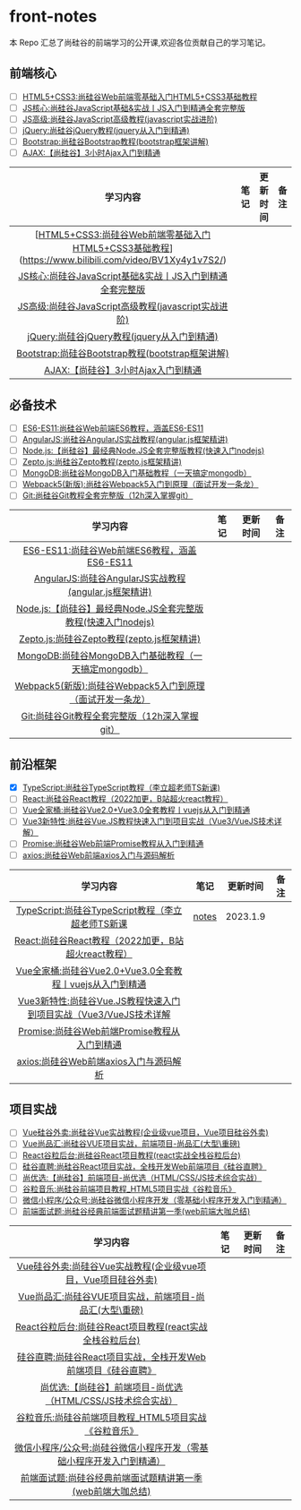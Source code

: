 # front-notes

本 Repo 汇总了尚硅谷的前端学习的公开课,欢迎各位贡献自己的学习笔记。

## 前端核心
- [ ] [HTML5+CSS3:尚硅谷Web前端零基础入门HTML5+CSS3基础教程](https://www.bilibili.com/video/BV1XJ411X7Ud)
- [ ] [JS核心:尚硅谷JavaScript基础&实战丨JS入门到精通全套完整版](https://www.bilibili.com/video/BV1YW411T7GX/)
- [ ] [JS高级:尚硅谷JavaScript高级教程(javascript实战进阶)](https://www.bilibili.com/video/BV14s411E7qf)
- [ ] [jQuery:尚硅谷jQuery教程(jquery从入门到精通)](https://www.bilibili.com/video/BV1Xy4y1v7S2/?vd_source=f6bb620e5bbc65cc41159585074592da)
- [ ] [Bootstrap:尚硅谷Bootstrap教程(bootstrap框架讲解)](https://www.bilibili.com/video/BV1YW411T7yy)
- [ ] [AJAX:【尚硅谷】3小时Ajax入门到精通](https://www.bilibili.com/video/BV1YW411T7yy)

|                 **学习内容**                 | **笔记** | 更新时间 |  备注  |
| :--------------------------------------: | :----: | ---- | :--: |
| [[HTML5+CSS3:尚硅谷Web前端零基础入门HTML5+CSS3基础教程](https://www.bilibili.com/video/BV1XJ411X7Ud)](https://www.bilibili.com/video/BV1Xy4y1v7S2/) |        |      |      |
| [JS核心:尚硅谷JavaScript基础&实战丨JS入门到精通全套完整版](https://www.bilibili.com/video/BV1YW411T7GX/) |        |      |      |
| [JS高级:尚硅谷JavaScript高级教程(javascript实战进阶)](https://www.bilibili.com/video/BV14s411E7qf) |        |      |      |
| [jQuery:尚硅谷jQuery教程(jquery从入门到精通)](https://www.bilibili.com/video/BV1Xy4y1v7S2/?vd_source=f6bb620e5bbc65cc41159585074592da) |        |      |      |
| [Bootstrap:尚硅谷Bootstrap教程(bootstrap框架讲解)](https://www.bilibili.com/video/BV1YW411T7yy) |        |      |      |
| [AJAX:【尚硅谷】3小时Ajax入门到精通](https://www.bilibili.com/video/BV1YW411T7yy) |        |      |      |

## 必备技术
- [ ] [ES6-ES11:尚硅谷Web前端ES6教程，涵盖ES6-ES11](https://www.bilibili.com/video/BV1uK411H7on)
- [ ] [AngularJS:尚硅谷AngularJS实战教程(angular.js框架精讲)](https://www.bilibili.com/video/BV1ts411E7qg)
- [ ] [Node.js:【尚硅谷】最经典Node.JS全套完整版教程(快速入门nodejs)](https://www.bilibili.com/video/BV1bs411E7pD)
- [ ] [Zepto.js:尚硅谷Zepto教程(zepto.js框架精讲)](https://www.bilibili.com/video/BV18s411E7b4)
- [ ] [MongoDB:尚硅谷MongoDB入门基础教程（一天搞定mongodb）](https://www.bilibili.com/video/BV18s411E78K)
- [ ] [Webpack5(新版):尚硅谷Webpack5入门到原理（面试开发一条龙）](https://www.bilibili.com/video/BV14T4y1z7sw)
- [ ] [Git:尚硅谷Git教程全套完整版（12h深入掌握git）](https://www.bilibili.com/video/BV15J411973T)

|                 **学习内容**                 | **笔记** | 更新时间 |  备注  |
| :--------------------------------------: | :----: | ---- | :--: |
| [ES6-ES11:尚硅谷Web前端ES6教程，涵盖ES6-ES11](https://www.bilibili.com/video/BV1uK411H7on) |        |      |      |
| [AngularJS:尚硅谷AngularJS实战教程(angular.js框架精讲)](https://www.bilibili.com/video/BV1ts411E7qg) |        |      |      |
| [Node.js:【尚硅谷】最经典Node.JS全套完整版教程(快速入门nodejs)](https://www.bilibili.com/video/BV1bs411E7pD) |        |      |      |
| [Zepto.js:尚硅谷Zepto教程(zepto.js框架精讲)](https://www.bilibili.com/video/BV18s411E7b4) |        |      |      |
| [MongoDB:尚硅谷MongoDB入门基础教程（一天搞定mongodb）](https://www.bilibili.com/video/BV18s411E78K) |        |      |      |
| [Webpack5(新版):尚硅谷Webpack5入门到原理（面试开发一条龙）](https://www.bilibili.com/video/BV14T4y1z7sw) |        |      |      |
| [Git:尚硅谷Git教程全套完整版（12h深入掌握git）](https://www.bilibili.com/video/BV15J411973T) |        |      |      |

## 前沿框架

- [x] [TypeScript:尚硅谷TypeScript教程（李立超老师TS新课)](https://www.bilibili.com/video/BV1Xy4y1v7S2/) 
- [ ] [React:尚硅谷React教程（2022加更，B站超火react教程）](https://www.bilibili.com/video/BV1wy4y1D7JT)
- [ ] [Vue全家桶:尚硅谷Vue2.0+Vue3.0全套教程丨vuejs从入门到精通](https://www.bilibili.com/video/BV1Zy4y1K7SH)
- [ ] [Vue3新特性:尚硅谷Vue.JS教程快速入门到项目实战（Vue3/VueJS技术详解）](https://www.bilibili.com/video/BV1ra4y1H7ih)
- [ ] [Promise:尚硅谷Web前端Promise教程从入门到精通](https://www.bilibili.com/video/BV1GA411x7z1)
- [ ] [axios:尚硅谷Web前端axios入门与源码解析](https://www.bilibili.com/video/BV1wr4y1K7tq)

|                 **学习内容**                 |  **笔记**   | 更新时间 |  备注  |
| :--------------------------------------: | :-------: | ---- | :--: |
| [TypeScript:尚硅谷TypeScript教程（李立超老师TS新课](https://www.bilibili.com/video/BV1Xy4y1v7S2/) | [notes](https://ironartisan.github.io/front-notes/TypeScript/) |   2023.1.9   |      |
| [React:尚硅谷React教程（2022加更，B站超火react教程）](https://www.bilibili.com/video/BV1wy4y1D7JT) |           |      |      |
| [Vue全家桶:尚硅谷Vue2.0+Vue3.0全套教程丨vuejs从入门到精通](https://www.bilibili.com/video/BV1Zy4y1K7SH) |           |      |      |
| [Vue3新特性:尚硅谷Vue.JS教程快速入门到项目实战（Vue3/VueJS技术详解](https://www.bilibili.com/video/BV1ra4y1H7ih) |           |      |      |
| [Promise:尚硅谷Web前端Promise教程从入门到精通](https://www.bilibili.com/video/BV1GA411x7z1) |           |      |      |
| [axios:尚硅谷Web前端axios入门与源码解析](https://www.bilibili.com/video/BV1wr4y1K7tq) |           |      |      |




## 项目实战
- [ ] [Vue硅谷外卖:尚硅谷Vue实战教程(企业级vue项目，Vue项目硅谷外卖)](https://www.bilibili.com/video/BV1Lp411d7w4)
- [ ] [Vue尚品汇:尚硅谷VUE项目实战，前端项目-尚品汇(大型\重磅)](https://www.bilibili.com/video/BV1Vf4y1T7bw)
- [ ] [React谷粒后台:尚硅谷React项目教程(react实战全栈谷粒后台)](https://www.bilibili.com/video/BV1i4411N7Qc)
- [ ] [硅谷直聘:尚硅谷React项目实战，全栈开发Web前端项目《硅谷直聘》](https://www.bilibili.com/video/BV1ms411E72A)
- [ ] [尚优选:【尚硅谷】前端项目-尚优选（HTML/CSS/JS技术综合实战）](https://www.bilibili.com/video/BV1ra411X7RX)
- [ ] [谷粒音乐:尚硅谷前端项目教程_HTML5项目实战《谷粒音乐》](https://www.bilibili.com/video/BV1hs411E7NC)
- [ ] [微信小程序/公众号:尚硅谷微信小程序开发（零基础小程序开发入门到精通）](https://www.bilibili.com/video/BV12K411A7A2)
- [ ] [前端面试题:尚硅谷经典前端面试题精讲第一季(web前端大咖总结)](https://www.bilibili.com/video/BV1nb411P7tQ)

|                 **学习内容**                 | **笔记** | 更新时间 |  备注  |
| :--------------------------------------: | :----: | ---- | :--: |
| [Vue硅谷外卖:尚硅谷Vue实战教程(企业级vue项目，Vue项目硅谷外卖)](https://www.bilibili.com/video/BV1Lp411d7w4) |        |      |      |
| [Vue尚品汇:尚硅谷VUE项目实战，前端项目-尚品汇(大型\重磅)](https://www.bilibili.com/video/BV1Vf4y1T7bw) |        |      |      |
| [React谷粒后台:尚硅谷React项目教程(react实战全栈谷粒后台)](https://www.bilibili.com/video/BV1i4411N7Qc) |        |      |      |
| [硅谷直聘:尚硅谷React项目实战，全栈开发Web前端项目《硅谷直聘》](https://www.bilibili.com/video/BV1ms411E72A) |        |      |      |
| [尚优选:【尚硅谷】前端项目-尚优选（HTML/CSS/JS技术综合实战）](https://www.bilibili.com/video/BV1ra411X7RX) |        |      |      |
| [谷粒音乐:尚硅谷前端项目教程_HTML5项目实战《谷粒音乐》](https://www.bilibili.com/video/BV1hs411E7NC) |        |      |      |
| [微信小程序/公众号:尚硅谷微信小程序开发（零基础小程序开发入门到精通）](https://www.bilibili.com/video/BV12K411A7A2) |        |      |      |
| [前端面试题:尚硅谷经典前端面试题精讲第一季(web前端大咖总结)](https://www.bilibili.com/video/BV1nb411P7tQ) |        |      |      |